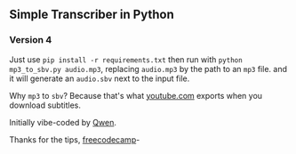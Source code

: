 ## Simple Transcriber in Python
### Version 4

Just use `pip install -r requirements.txt`
then run with `python mp3_to_sbv.py audio.mp3`, replacing `audio.mp3` by the path to an `mp3` file.
and it will generate an `audio.sbv` next to the input file.

Why `mp3` to `sbv`? Because that's what [youtube.com](https://www.youtube.com/) exports when you download subtitles.

Initially vibe-coded by [Qwen](https://qwen.org/).

Thanks for the tips, [freecodecamp](https://www.freecodecamp.org/news/python-requirementstxt-explained/)-
